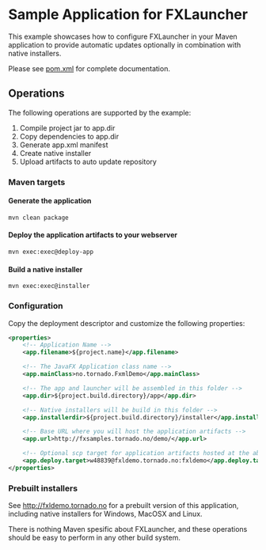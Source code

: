 # Sample Application for FXLauncher

This example showcases how to configure FXLauncher in your Maven application to provide
automatic updates optionally in combination with native installers.

Please see [pom.xml](/pom.xml) for complete documentation.

## Operations

The following operations are supported by the example:

1. Compile project jar to app.dir
2. Copy dependencies to app.dir
3. Generate app.xml manifest
4. Create native installer
5. Upload artifacts to auto update repository

### Maven targets
 
#### Generate the application

	mvn clean package
	
#### Deploy the application artifacts to your webserver
	
	mvn exec:exec@deploy-app
	
#### Build a native installer
	
	mvn exec:exec@installer

### Configuration

Copy the deployment descriptor and customize the following properties:

```xml
<properties>
	<!-- Application Name -->
	<app.filename>${project.name}</app.filename>

	<!-- The JavaFX Application class name -->
	<app.mainClass>no.tornado.FxmlDemo</app.mainClass>

	<!-- The app and launcher will be assembled in this folder -->
	<app.dir>${project.build.directory}/app</app.dir>

	<!-- Native installers will be build in this folder -->
	<app.installerdir>${project.build.directory}/installer</app.installerdir>

	<!-- Base URL where you will host the application artifacts -->
	<app.url>http://fxsamples.tornado.no/demo/</app.url>

	<!-- Optional scp target for application artifacts hosted at the above url -->
	<app.deploy.target>w48839@fxldemo.tornado.no:fxldemo</app.deploy.target>
</properties>
```

### Prebuilt installers

See http://fxldemo.tornado.no for a prebuilt version of this application, including native installers
for Windows, MacOSX and Linux.

There is nothing Maven spesific about FXLauncher, and these operations should be easy to perform in any other build system.	